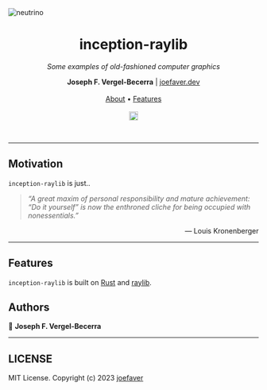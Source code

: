 <img heigth="4" src="https://i.imgur.com/JdFmK57.png" align="center" alt="neutrino">

<h1 align="center">inception-raylib</h1>

<p align="center"><i>Some examples of old-fashioned computer graphics</i></p>

<p align="center">
  <b>Joseph F. Vergel-Becerra</b> | <a href="https://joefaver.dev/">joefaver.dev</a>
  <br><br>
  <a href="#about">About</a> •
  <a href="#features">Features</a>
  <br><br>
  <a href="https://img.shields.io/badge/version-0.1.0-blue.svg?cacheSeconds=2592000">
    <img src="https://img.shields.io/badge/version-0.1.0-blue.svg?cacheSeconds=2592000" alt="Version" height="18">
  </a>
</p>
<br>

---


## Motivation

`inception-raylib` is just..

> *“A great maxim of personal responsibility and mature achievement: “Do it yourself” is now the enthroned cliche for being occupied with nonessentials.”*

<p align="right">— Louis Kronenberger</p>

---


## Features

`inception-raylib` is built on [Rust](https://www.rust-lang.org/) and [raylib](https://www.raylib.com/index.html).


## Authors

👤 **Joseph F. Vergel-Becerra**

---

## LICENSE

MIT License. Copyright (c) 2023 [joefaver](https://joefaver.dev)
